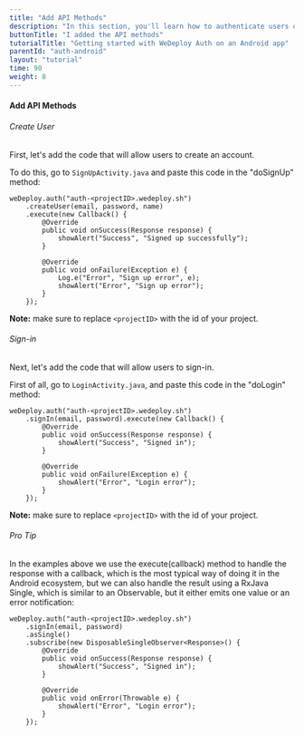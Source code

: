 ```yaml
---
title: "Add API Methods"
description: "In this section, you'll learn how to authenticate users on an Android app using the WeDeploy API Client."
buttonTitle: "I added the API methods"
tutorialTitle: "Getting started with WeDeploy Auth on an Android app"
parentId: "auth-android"
layout: "tutorial"
time: 90
weight: 8
---
```


#### Add API Methods

###### Create User

First, let's add the code that will allow users to create an account.

To do this, go to `SignUpActivity.java` and paste this code in the "doSignUp" method:

```text/x-java
weDeploy.auth("auth-<projectID>.wedeploy.sh")
	.createUser(email, password, name)
	.execute(new Callback() {
		@Override
		public void onSuccess(Response response) {
			showAlert("Success", "Signed up successfully");
		}

		@Override
		public void onFailure(Exception e) {
			Log.e("Error", "Sign up error", e);
			showAlert("Error", "Sign up error");
		}
	});
```

**Note:** make sure to replace `<projectID>` with the id of your project.

###### Sign-in

Next, let's add the code that will allow users to sign-in.

First of all, go to `LoginActivity.java`, and paste this code in the "doLogin" method:

```text/x-java
weDeploy.auth("auth-<projectID>.wedeploy.sh")
	.signIn(email, password).execute(new Callback() {
		@Override
		public void onSuccess(Response response) {
			showAlert("Success", "Signed in");
		}

		@Override
		public void onFailure(Exception e) {
			showAlert("Error", "Login error");
		}
	});
```

**Note:** make sure to replace `<projectID>` with the id of your project.

<aside>

###### <span class="icon-16-star"></span> Pro Tip

In the examples above we use the execute(callback) method to handle the response with a callback, which is the most typical way of doing it in the Android ecosystem, but we can also handle the result using a RxJava Single, which is similar to an Observable, but it either emits one value or an error notification:

```text/x-java
weDeploy.auth("auth-<projectID>.wedeploy.sh")
	.signIn(email, password)
	.asSingle()
	.subscribe(new DisposableSingleObserver<Response>() {
		@Override
		public void onSuccess(Response response) {
			showAlert("Success", "Signed in");
		}

		@Override
		public void onError(Throwable e) {
			showAlert("Error", "Login error");
		}
	});
```
</aside>
